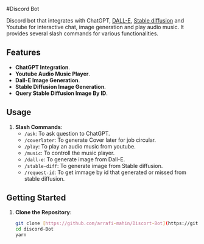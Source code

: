 #Discord Bot

Discord bot that integrates with ChatGPT, [DALL-E](https://openai.com/dall-e-2), [Stable diffusion](https://stablediffusionweb.com/) and Youtube for interactive chat, image generation and play audio music. It provides several slash commands for various functionalities.

## Features

- **ChatGPT Integration**.
- **Youtube Audio Music Player**.
- **Dall-E Image Generation**.
- **Stable Diffusion Image Generation**.
- **Query Stable Diffusion Image By ID**.
  
## Usage

1. **Slash Commands**:
   - `/ask`: To ask question to ChatGPT.
   - `/coverlater`: To generate Cover later for job circular.
   - `/play`: To play an audio music from youtube.
   - `/music`: To controll the music player.
   - `/dall-e`: To generate image from Dall-E.
   - `/stable-diff`: To generate image from Stable diffusion.
   - `/request-id`: To get immage by id that generated or missed from stable diffusion.
  
## Getting Started

1. **Clone the Repository**:
   ```bash
   git clone [https://github.com/arrafi-mahin/Discort-Bot](https://github.com/samian016/discord-bot.git)https://github.com/samian016/discord-bot.git
   cd discord-Bot
   yarn 

